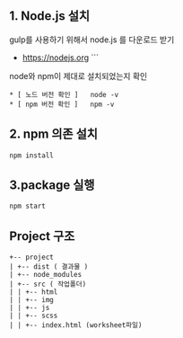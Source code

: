 ## 1. Node.js 설치
gulp를 사용하기 위해서 node.js 를 다운로드 받기

* https://nodejs.org      ```


node와 npm이 제대로 설치되었는지 확인

 ```
* [ 노드 버전 확인 ]   node -v 
* [ npm 버전 확인 ]   npm -v
 ```


## 2. npm 의존 설치

```
npm install
```

## 3.package 실행

```
npm start
```

 
 ## Project 구조
 ```
 +-- project
 | +-- dist ( 결과물 ) 
 | +-- node_modules
 | +-- src ( 작업폴더)
 | | +-- html
 | | +-- img
 | | +-- js
 | | +-- scss
 | | +-- index.html (worksheet파일)